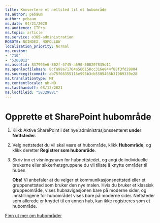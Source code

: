 ```yaml
---
title: Konvertere et nettsted til et hubområde
ms.author: pebaum
author: pebaum
ms.date: 04/21/2020
ms.audience: ITPro
ms.topic: article
ms.service: o365-administration
ROBOTS: NOINDEX, NOFOLLOW
localization_priority: Normal
ms.custom:
- "710"
- "5300012"
ms.assetid: 837996e6-802f-4745-a590-500207835d11
ms.openlocfilehash: 8cfa98a71764a566158cc316e844f88f3fd29804
ms.sourcegitcommit: ab75f66355116e995b3cb5505465b31989339e28
ms.translationtype: MT
ms.contentlocale: nb-NO
ms.lasthandoff: 08/13/2021
ms.locfileid: "58329881"
---
```

# <a name="create-a-sharepoint-hub-site"></a>Opprette et SharePoint hubområde

1. Klikk Aktive SharePoint i det nye administrasjonssenteret **under** **Nettsteder**.

2. Velg nettstedet du vil skal være et hubområde, klikk **Hubområde**, og klikk deretter **Registrer som hubområde**.

3. Skriv inn et visningsnavn for hubnettstedet, og angi de individuelle brukerne eller sikkerhetsgruppene du vil tillate å knytte områder til huben.

    **Obs!** Vi anbefaler at du velger et kommunikasjonsnettsted eller et gruppenettsted som bruker den nye malen. Hvis du bruker et klassisk gruppeområde, vises hubnavigasjonen bare på moderne sider, og innstillingene for hubområdet vises bare på moderne sider. Nettsteder som allerede er knyttet til en annen hub, kan ikke registreres som et hubområde.
  
[Finn ut mer om hubområder](https://go.microsoft.com/fwlink/?linkid=869149)
  